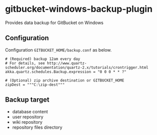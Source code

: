 gitbucket-windows-backup-plugin
===
Provides data backup for GitBucket on Windows

## Configuration
Configuration `GITBUCKET_HOME/backup.conf` as below.

```
# (Required) backup 12am every day
# For details, see http://www.quartz-scheduler.org/documentation/quartz-2.x/tutorials/crontrigger.html
akka.quartz.schedules.Backup.expression = "0 0 0 * * ?"

# (Optional) zip archive destination or GITBUCKET_HOME
zipDest = """C:\zip-dest"""
```

## Backup target

- database content
- user repository
- wiki repository
- repository files directory